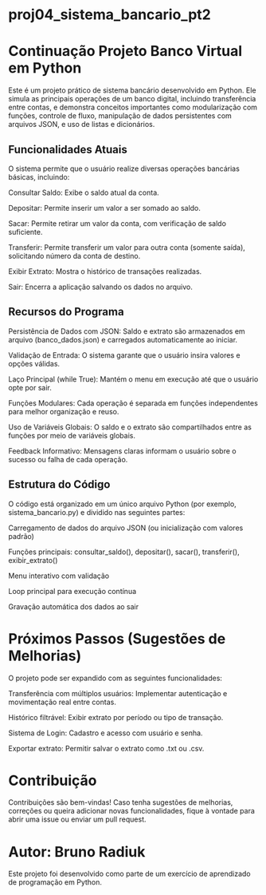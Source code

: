 # proj04_sistema_bancario_pt2

<h1> Continuação Projeto Banco Virtual em Python </h1>
Este é um projeto prático de sistema bancário desenvolvido em Python. Ele simula as principais operações de um banco digital, incluindo transferência entre contas, e demonstra conceitos importantes como modularização com funções, controle de fluxo, manipulação de dados persistentes com arquivos JSON, e uso de listas e dicionários.

<h2> Funcionalidades Atuais </h2>
O sistema permite que o usuário realize diversas operações bancárias básicas, incluindo:

Consultar Saldo: Exibe o saldo atual da conta.

Depositar: Permite inserir um valor a ser somado ao saldo.

Sacar: Permite retirar um valor da conta, com verificação de saldo suficiente.

Transferir: Permite transferir um valor para outra conta (somente saída), solicitando número da conta de destino.

Exibir Extrato: Mostra o histórico de transações realizadas.

Sair: Encerra a aplicação salvando os dados no arquivo.

<h2> Recursos do Programa </h2>
Persistência de Dados com JSON: Saldo e extrato são armazenados em arquivo (banco_dados.json) e carregados automaticamente ao iniciar.

Validação de Entrada: O sistema garante que o usuário insira valores e opções válidas.

Laço Principal (while True): Mantém o menu em execução até que o usuário opte por sair.

Funções Modulares: Cada operação é separada em funções independentes para melhor organização e reuso.

Uso de Variáveis Globais: O saldo e o extrato são compartilhados entre as funções por meio de variáveis globais.

Feedback Informativo: Mensagens claras informam o usuário sobre o sucesso ou falha de cada operação.

<h2> Estrutura do Código </h2>
O código está organizado em um único arquivo Python (por exemplo, sistema_bancario.py) e dividido nas seguintes partes:

Carregamento de dados do arquivo JSON (ou inicialização com valores padrão)

Funções principais: consultar_saldo(), depositar(), sacar(), transferir(), exibir_extrato()

Menu interativo com validação

Loop principal para execução contínua

Gravação automática dos dados ao sair

<h1> Próximos Passos (Sugestões de Melhorias) </h1>
O projeto pode ser expandido com as seguintes funcionalidades:

Transferência com múltiplos usuários: Implementar autenticação e movimentação real entre contas.

Histórico filtrável: Exibir extrato por período ou tipo de transação.

Sistema de Login: Cadastro e acesso com usuário e senha.

Exportar extrato: Permitir salvar o extrato como .txt ou .csv.

<h1> Contribuição </h1>
Contribuições são bem-vindas! Caso tenha sugestões de melhorias, correções ou queira adicionar novas funcionalidades, fique à vontade para abrir uma issue ou enviar um pull request.

<h1> Autor: Bruno Radiuk </h1>
Este projeto foi desenvolvido como parte de um exercício de aprendizado de programação em Python.
